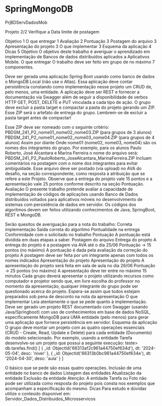 # SpringMongoDB


PrjBDServDadosMob

Projeto 2/2
Verifique a Data limite de postagem

Objetivo	1
O que entregar	1
Avaliação	2
Pontuação	3
Postagem do arquivo	3
Apresentação do projeto	3
O que implementar	3
Esquema da aplicação	4
Dicas	5
Objetivo
O objetivo deste trabalho é averiguar o aprendizado em implementação de Bancos de dados distribuídos aplicados a Aplicativos Mobile.
O que entregar
O trabalho deve ser feito em grupo de no máximo 7 componentes.

Deve ser gerada uma aplicação Spring Boot usando como banco de dados o MongoDB Local (não use o Atlas).
Essa aplicação deve contar persistência constando como implementação nesse projeto um CRUD de, pelo menos, uma entidade.
A aplicação deve ser REST e fornecer a documentação via Swagger além de seguir a disponibilidade de verbos HTTP GET, POST, DELETE e PUT vinculada a cada tipo de ação.
O grupo deve excluir a pasta target e compactar a pasta do projeto gerando um ZIP. Esse ZIP será o artefato de entrega do grupo.
Lembrem-se de excluir a pasta target antes de compactar!




Esse ZIP deve ser nomeado com o seguinte critério:
PBDSM_241_P2_nome01_nome02_nome03.ZIP
(para grupos de 3 alunos)
PBDSM_241_P2_nome01_nome02_nome03_nome04.ZIP
(para grupos de 4 alunos)
Assim por diante
Onde nome01 (nome02, nome03, nome04) são os nomes dos integrantes do grupo.
Por exemplo, para os alunos Paulo Roberto, José Alcantara e Marina Ferreira o nome do arquivo será:
PBDSM_241_P2_PauloRoberto_JoseAlcantara_MarinaFerreira.ZIP
Incluam comentários na postagem com o nome dos integrantes para evitar ambiguidade.
Esse arquivo deve ser postado (via upload) no AVA do desafio, na seção correspondente, como resposta à atribuição que se refere a este Projeto.
Observe que a entrega do projeto vale 15 pontos e a apresentação vale 25 pontos conforme descrito na seção Pontuação.
Avaliação
O presente trabalho pretende avaliar a capacidade de implementação de códigos de aplicações usando Banco de Dados distribuídos voltados para aplicativos móveis no desenvolvimento de sistemas com persistência de dados em servidor.
Os códigos dos algoritmos devem ser feitos utilizando conhecimentos de Java, SpringBoot, REST e MongoDB.


Serão quesitos de averiguação para a nota do trabalho:
Correta implementação
Saída correta do algoritmo
Pontualidade na entrega
Conformidade com o solicitado no trabalho
Pontuação
A pontuação está dividida em duas etapas a saber.
Postagem do arquivo
Entrega do projeto
A entrega do projeto é a postagem via AVA até o dia 25/06 
Pontuação → 15 pontos (no máximo)
A pontuação é dada pela avaliação da correção do projeto
A postagem deve ser feita por um integrante apenas com todos os nomes indicados
Apresentação do projeto
Apresentação do projeto
A apresentação do projeto será feita em sala de aula no dia 26/06
Pontuação → 25 pontos (no máximo)
A apresentação deve ter entre no máximo 15 minutos
Cada grupo deverá apresentar o projeto utilizando recursos como computador e projetor sendo que, em livre escolha do professor no momento da apresentação, qualquer integrante do grupo pode ser questionado acerca do projeto. Espera-se assim que todos estejam preparados sob pena de desconto na nota da apresentação
O que implementar
Leia atentamente o que se pede quanto à implementação.
Deve ser gerado um projeto REST documentado com Swagger (usando Java/Springboot) com uso de conhecimentos em base de dados NoSQL, especificamente MongoDB para UMA entidade (pelo menos) para gerar uma aplicação que fornece persistência em servidor.
Esquema da aplicação
O grupo deve montar um projeto com as quatro operações essenciais (CRUD - Create, Read, Update e Delete) para cada entidade (Documento) do modelo selecionado.
Por exemplo, usando a entidade Tarefa desenvolve-se um projeto que possui a seguinte execução:
teste> db.tarefas.find()
[
 {
   _id: ObjectId('66313af2c961a44750ef634d'),
   dt: '2024-05-04',
   desc: 'niver'
 },
 {
   _id: ObjectId('66313b0bc961a44750ef634e'),
   dt: '2024-04-30',
   desc: 'aula'
 }
]


O básico que se pede são essas quatro operações.
Inclusão de uma entidade no banco de dados
Listagem das entidades
Atualização da entidade
Exclusão da entidade
Atenção: A entidade Tarefa ou Foto não pode ser utilizada como resposta do projeto pois consta nos exemplos que acompanham a especificação do mesmo.
Dicas
Para estudo e dúvidas utilize o conteúdo disponível em:
Servidor_Dados_Distribuidos_Microsservicos
